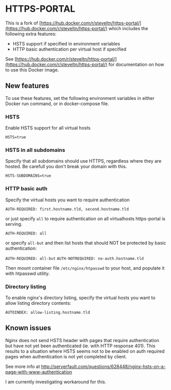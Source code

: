 # HTTPS-PORTAL

This is a fork of [https://hub.docker.com/r/steveltn/https-portal/](https://hub.docker.com/r/steveltn/https-portal/)
which includes the following extra features:

- HSTS support if specified in environment variables
- HTTP basic authentication per virtual host if specified

See [https://hub.docker.com/r/steveltn/https-portal/](https://hub.docker.com/r/steveltn/https-portal/)
for documentation on how to use this Docker image.

## New features

To use these features, set the following environment variables
in either Docker run command, or in docker-compose file.

### HSTS

Enable HSTS support for all virtual hosts

`HSTS=true`

### HSTS in all subdomains

Specify that all subdomains should use HTTPS, regardless where
they are hosted. Be carefull you don't break your domain with this.

`HSTS-SUBDOMAINS=true`

### HTTP basic auth

Specify the virtual hosts you want to require authentication

`AUTH-REQUIRED: first.hostname.tld, second.hostname.tld`

or just specify `all` to require authentication on all
virtualhosts https-portal is serving.

`AUTH-REQUIRED: all`

or specify `all-but` and then list hosts that should NOT be
protected by basic authentication:

`AUTH-REQUIRED: all-but`
`AUTH-NOTREQUIRED: no-auth.hostname.tld`

Then mount container file `/etc/nginx/htpasswd` to your host,
and populate it with htpasswd utility.

### Directory listing

To enable nginx's directory listing, specify the virtual hosts
you want to allow listing directory contents:

`AUTOINDEX: allow-listing.hostname.tld`

## Known issues

Nginx does not send HSTS header with pages that require authentication
but have not yet been authenticated (ie. with HTTP response 401). This
results to a situation where HSTS seems not to be enabled on auth required
pages when authentication is not yet completed by client.

See more info at http://serverfault.com/questions/628448/nginx-hsts-on-a-page-with-www-authentication

I am currently investigating workaround for this.
